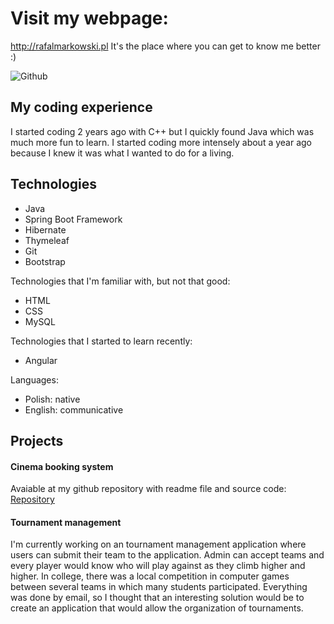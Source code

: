 # Visit my webpage:
http://rafalmarkowski.pl It's the place where you can get to know me better :)

![Github](https://user-images.githubusercontent.com/46786100/115771083-ce417c80-a3ad-11eb-9574-9e63e6956591.jpg)

## My coding experience

I started coding 2 years ago with C++ but I quickly found Java which was much more fun to learn. I started coding more intensely about a year ago because I knew it was what I 
wanted to do for a living.

## Technologies

- Java
- Spring Boot Framework
- Hibernate
- Thymeleaf
- Git
- Bootstrap

Technologies that I'm familiar with, but not that good:
- HTML
- CSS
- MySQL

Technologies that I started to learn recently:
- Angular

Languages:
- Polish: native
- English: communicative

## Projects

#### Cinema booking system

Avaiable at my github repository with readme file and source code: [Repository](https://github.com/MarkowskiRafal/Cinema-booking-system)

#### Tournament management 

I'm currently working on an tournament management application where users can submit their team to the application. Admin can accept teams and every player would know who will
play against as they climb higher and higher. 
In college, there was a local competition in computer games between several teams in which many students participated. Everything was done by email, so I thought that an interesting solution would be to create an application that would allow the organization of tournaments.

